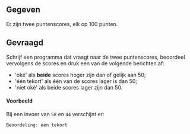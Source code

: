 ## Gegeven
Er zijn twee puntenscores, elk op 100 punten.

## Gevraagd
Schrijf een programma dat vraagt naar de twee puntenscores, beoordeel vervolgens de scores en druk een van de volgende berichten af:

- 'oké' als **beide** scores hoger zijn dan of gelijk aan 50;
- 'één tekort' als één van de scores lager is dan 50;
- 'niet oké' als beide scores lager zijn dan 50.


#### Voorbeeld
Bij een invoer van `58` en `44` verschijnt er:
```
Beoordeling: één tekort
```